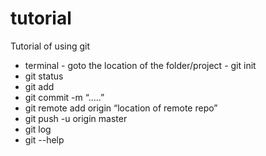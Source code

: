 # tutorial

Tutorial of using git

  - terminal - goto the location of the folder/project
          - git init
   - git status
   - git add
   - git commit -m “…..”
   - git remote add origin “location of remote repo”
   - git push -u origin master
   - git log
   - git --help
